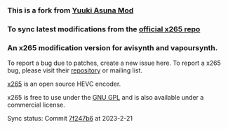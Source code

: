 ### This is a fork from [Yuuki Asuna Mod](https://github.com/msg7086/x265-Yuuki-Asuna.git)
### To sync latest modifications from the [official x265 repo](https://bitbucket.org/multicoreware/x265_git.git)
### An x265 modification version for avisynth and vapoursynth.

To report a bug due to patches, create a new issue here. To report a x265 bug, please visit their [repository](https://bitbucket.org/multicoreware/x265_git.git) or mailing list.

[x265](https://www.videolan.org/developers/x265.html) is an open source HEVC encoder.

x265 is free to use under the [GNU GPL](https://www.gnu.org/licenses/gpl-2.0.html) and is also available under a commercial license.

Sync status: Commit [7f247b6](https://bitbucket.org/multicoreware/x265_git/commits/7f247b623f12f117c6d6fa8e282996eda9e0ccf7) at 2023-2-21
